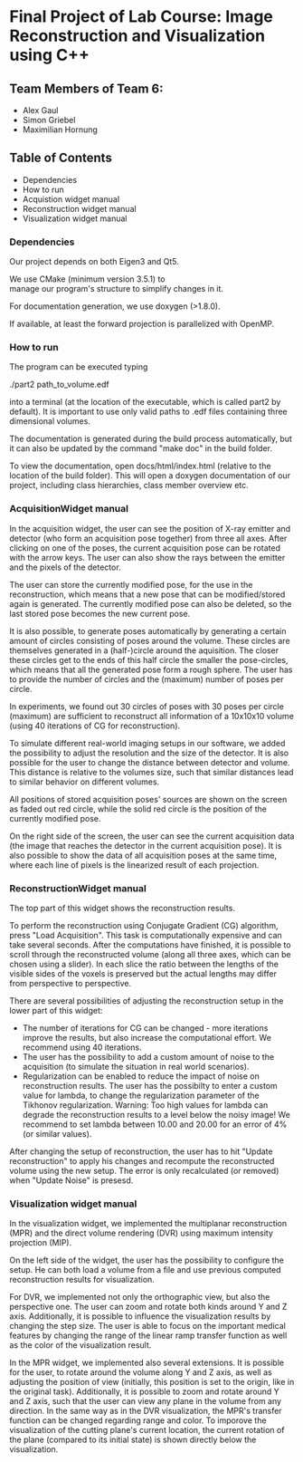 # Final Project of Lab Course: Image Reconstruction and Visualization using C++

## Team Members of Team 6:
 - Alex Gaul
 - Simon Griebel
 - Maximilian Hornung

## Table of Contents

- Dependencies
- How to run
- Acquistion widget manual
- Reconstruction widget manual
- Visualization widget manual

### Dependencies

Our project depends on both Eigen3 and 
Qt5. 

We use CMake (minimum version 3.5.1) to  
manage our program's structure to simplify changes 
in it.

For documentation generation, we use doxygen (>1.8.0).

If available, at least the forward projection is parallelized with OpenMP.

### How to run

The program can be executed typing

./part2 path_to_volume.edf

into a terminal (at the location of the executable, which is
called part2 by default).
It is important to use only valid paths to .edf files 
containing three dimensional volumes.

The documentation is generated during the build process 
automatically, but it can also be updated by the 
command "make doc" in the build folder.

To view the documentation, open docs/html/index.html (relative 
to the location of the build folder). This will open a doxygen 
documentation of our project, including class hierarchies, 
class member overview etc.

### AcquisitionWidget manual

In the acquisition widget, the user can see the position of 
X-ray emitter and detector (who form an 
acquisition pose together) from three all axes.
After clicking on one of the poses, the current acquisition pose can be rotated with the arrow keys. 
The user can also show the rays between the emitter and the pixels of the detector.

The user can store the currently modified pose, for the use in the reconstruction, 
which means that a new pose that can be modified/stored again is generated.
The currently modified pose can also be deleted, so the last stored pose becomes the new current pose.

It is also possible, to generate poses automatically by generating
a certain amount of circles consisting of poses around the volume. 
These circles are themselves generated in a (half-)circle around the aquisition. 
The closer these circles get to the ends of this half circle the smaller the pose-circles, 
which means that all the generated pose form a rough sphere.
The user has to provide the number of circles and the (maximum) number of poses per circle.

In experiments, we found out 30 circles of poses with 30 poses per 
circle (maximum) are sufficient to reconstruct all information 
of a 10x10x10 volume (using 40 iterations of CG for reconstruction).

To simulate different real-world imaging setups in our software, we
added the possibility to adjust the resolution and the size of the 
detector. It is also possible for the user to change the distance 
between detector and volume. This distance is relative to the volumes 
size, such that similar distances lead to similar behavior 
on different volumes.

All positions of stored acquisition poses' sources are shown on the screen as faded out red circle, 
while the solid red circle is the position of the currently modified pose.

On the right side of the screen, the user can see the current acquisition
data (the image that reaches the detector in the current acquisition 
pose). It is also possible to show the data of all acquisition poses at the same time, 
where each line of pixels is the linearized result of each projection.

### ReconstructionWidget manual

The top part of this widget shows the reconstruction results. 

To perform the reconstruction using Conjugate Gradient (CG) algorithm, 
press "Load Acquisition". 
This task is computationally expensive and can take several
seconds. After the computations have finished, it is possible
to scroll through the reconstructed volume (along all three 
axes, which can be chosen using a slider). In each slice the ratio between the lengths of
the visible sides of the voxels is preserved but the actual lengths may differ from
perspective to perspective.

There are several possibilities of adjusting the reconstruction
setup in the lower part of this widget:

- The number of iterations for CG can be changed - more iterations
improve the results, but also increase the computational effort. 
We recommend using 40 iterations.
- The user has the possibility to add a custom amount of noise to the
acquisition (to simulate the situation in real world scenarios).
- Regularization can be enabled to reduce the impact of noise on 
reconstruction results. The user has the possibilty to enter a 
custom value for lambda, to change the 
regularization parameter of the Tikhonov regularization.
Warning: Too high values for lambda can degrade the reconstruction 
results to a level below the noisy image!
We recommend to set lambda between 10.00 and 20.00 for an error of 4%  (or similar values).

After changing the setup of reconstruction, the user has to hit 
"Update reconstruction" to apply his changes and recompute the 
reconstructed volume using the new setup. 
The error is only recalculated (or removed) when "Update Noise" is presesd.

### Visualization widget manual

In the visualization widget, we implemented the multiplanar 
reconstruction (MPR) and the direct volume rendering (DVR)
using maximum intensity projection (MIP). 

On the left side of the widget, the user has the possibility to 
configure the setup. He can both load a volume from a file and
use previous computed reconstruction results for visualization.

For DVR, we implemented not only the orthographic view, 
but also the perspective one. The user can zoom and rotate both 
kinds around Y and Z axis. Additionally, it is possible to 
influence the visualization results by changing the step size.
The user is able to focus on the important medical features by
changing the range of the linear ramp transfer function as well 
as the color of the visualization result.

In the MPR widget, we implemented also several extensions.
It is possible for the user, to rotate around the volume along 
Y and Z axis, as well as adjusting the position of view (initially,
this position is set to the origin, like in the original task). 
Additionally, it is possible to zoom and rotate around Y and Z axis,
such that the user can view any plane in the volume from any direction.
In the same way as in the DVR visualization, the MPR's transfer function
can be changed regarding range and color.
To imporove the visualization of the cutting plane's current location, 
the current rotation of the plane (compared to its initial state)
is shown directly below the visualization.
